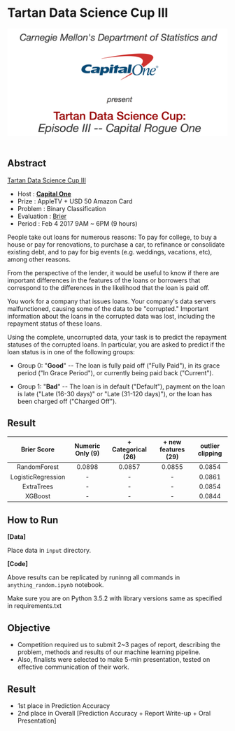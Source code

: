# Tartan Data Science Cup III

<div align="center">
  <img src="./input/front.png"><br><br>
</div>

## Abstract
[Tartan Data Science Cup III](http://www.stat.cmu.edu/tartandatasciencecup/episodeIII/index.html)

- Host : [**Capital One**](https://www.capitalone.com/)
- Prize : AppleTV + USD 50 Amazon Card
- Problem : Binary Classification
- Evaluation : [Brier](https://en.wikipedia.org/wiki/Brier_score)
- Period : Feb 4 2017 9AM ~ 6PM (9 hours)

People take out loans for numerous reasons: To pay for college, to buy a house or pay for renovations, to purchase a car, to refinance or consolidate existing debt, and to pay for big events (e.g. weddings, vacations, etc), among other reasons. 

From the perspective of the lender, it would be useful to know if there are important differences in the features of the loans or borrowers that correspond to the differences in the likelihood that the loan is paid off. 

You work for a company that issues loans. Your company's data servers malfunctioned, causing some of the data to be "corrupted." Important information about the loans in the corrupted data was lost, including the repayment status of these loans. 

Using the complete, uncorrupted data, your task is to predict the repayment statuses of the corrupted loans. In particular, you are asked to predict if the loan status is in one of the following groups:

- Group 0: "**Good**" -- The loan is fully paid off ("Fully Paid"), in its grace period ("In Grace Period"), or currently being paid back ("Current"). 

- Group 1: "**Bad**" -- The loan is in default ("Default"), payment on the loan is late ("Late (16-30 days)" or "Late (31-120 days)"), or the loan has been charged off ("Charged Off").

## Result
| Brier Score | Numeric Only (9) | + Categorical (26) | + new features (29) | outlier clipping | 
|:----------:|:----------:|:---------:|:----:|:----------:|
| RandomForest | 0.0898 | 0.0857 | 0.0855 | 0.0854 |
| LogisticRegression | - | - | - | 0.0861 |
| ExtraTrees | - | - | - | 0.0854 |
| XGBoost | - | - | - | 0.0844 |

## How to Run

**[Data]** 

Place data in ```input``` directory. 

**[Code]**

Above results can be replicated by runinng all commands in ```anything_random.ipynb``` notebook.

Make sure you are on Python 3.5.2 with library versions same as specified in requirements.txt

## Objective
- Competition required us to submit 2~3 pages of report, describing the problem, methods and results of our machine learning pipeline.
- Also, finalists were selected to make 5-min presentation, tested on effective communication of their work.

## Result
- 1st place in Prediction Accuracy
- 2nd place in Overall [Prediction Accuracy + Report Write-up + Oral Presentation]
